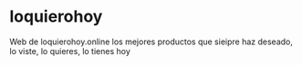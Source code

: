 # loquierohoy
Web de loquierohoy.online  los mejores productos que sieipre haz deseado, lo viste, lo quieres, lo tienes hoy
